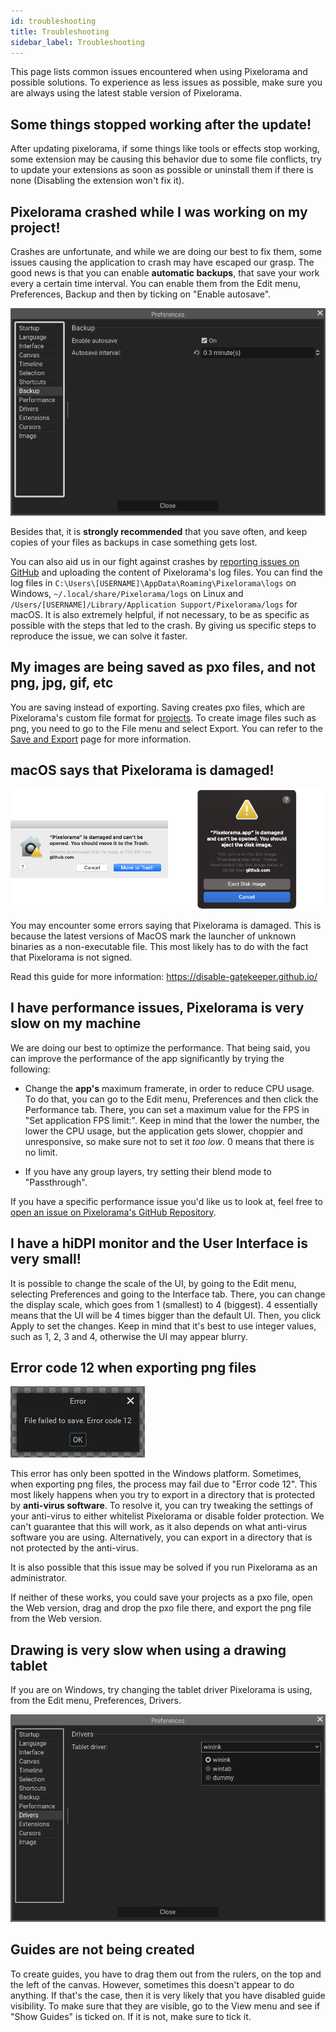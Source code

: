 ```yaml
---
id: troubleshooting
title: Troubleshooting
sidebar_label: Troubleshooting
---
```


This page lists common issues encountered when using Pixelorama and possible solutions. To experience as less issues as possible, make sure you are always using the latest stable version of Pixelorama.

## Some things stopped working after the update!
After updating pixelorama, if some things like tools or effects stop working, some extension may be causing this behavior due to some file conflicts, try to update your extensions as soon as possible or uninstall them if there is none (Disabling the extension won't fix it). 

## Pixelorama crashed while I was working on my project!
Crashes are unfortunate, and while we are doing our best to fix them, some issues causing the application to crash may have escaped our grasp. The good news is that you can enable **automatic backups**, that save your work every a certain time interval. You can enable them from the Edit menu, Preferences, Backup and then by ticking on "Enable autosave".

![Enable Autosave](../static/img/enable_autosave.png)

Besides that, it is **strongly recommended** that you save often, and keep copies of your files as backups in case something gets lost.

You can also aid us in our fight against crashes by [reporting issues on GitHub](https://github.com/Orama-Interactive/Pixelorama/issues) and uploading the content of Pixelorama's log files. You can find the log files in `C:\Users\[USERNAME]\AppData\Roaming\Pixelorama\logs` on Windows, `~/.local/share/Pixelorama/logs` on Linux and `/Users/[USERNAME]/Library/Application Support/Pixelorama/logs` for macOS. It is also extremely helpful, if not necessary, to be as specific as possible with the steps that led to the crash. By giving us specific steps to reproduce the issue, we can solve it faster.


## My images are being saved as pxo files, and not png, jpg, gif, etc
You are saving instead of exporting. Saving creates pxo files, which are Pixelorama's custom file format for [projects](concepts/project). To create image files such as png, you need to go to the File menu and select Export. You can refer to the [Save and Export](user_manual/save_and_export) page for more information.


## macOS says that Pixelorama is damaged!
![Damaged App](../static/img/damaged_app.png)

You may encounter some errors saying that Pixelorama is damaged. This is because the latest versions of MacOS mark the launcher of unknown binaries as a non-executable file. This most likely has to do with the fact that Pixelorama is not signed.

Read this guide for more information: https://disable-gatekeeper.github.io/


## I have performance issues, Pixelorama is very slow on my machine
We are doing our best to optimize the performance. That being said, you can improve the performance of the app significantly by trying the following:
- Change the **app's** maximum framerate, in order to reduce CPU usage. To do that, you can go to the Edit menu, Preferences and then click the Performance tab. There, you can set a maximum value for the FPS in "Set application FPS limit:". Keep in mind that the lower the number, the lower the CPU usage, but the application gets slower, choppier and unresponsive, so make sure not to set it *too low*. 0 means that there is no limit.

- If you have any group layers, try setting their blend mode to "Passthrough".

If you have a specific performance issue you'd like us to look at, feel free to [open an issue on Pixelorama's GitHub Repository](https://github.com/Orama-Interactive/Pixelorama/issues).


## I have a hiDPI monitor and the User Interface is very small!
It is possible to change the scale of the UI, by going to the Edit menu, selecting Preferences and going to the Interface tab. There, you can change the display scale, which goes from 1 (smallest) to 4 (biggest). 4 essentially means that the UI will be 4 times bigger than the default UI. Then, you click Apply to set the changes. Keep in mind that it's best to use integer values, such as 1, 2, 3 and 4, otherwise the UI may appear blurry.


## Error code 12 when exporting png files
![Error code 12](../static/img/error_code_12.png)

This error has only been spotted in the Windows platform. Sometimes, when exporting png files, the process may fail due to "Error code 12". This most likely happens when you try to export in a directory that is protected by **anti-virus software**. To resolve it, you can try tweaking the settings of your anti-virus to either whitelist Pixelorama or disable folder protection. We can't guarantee that this will work, as it also depends on what anti-virus software you are using. Alternatively, you can export in a directory that is not protected by the anti-virus.

It is also possible that this issue may be solved if you run Pixelorama as an administrator.

If neither of these works, you could save your projects as a pxo file, open the Web version, drag and drop the pxo file there, and export the png file from the Web version.


## Drawing is very slow when using a drawing tablet
If you are on Windows, try changing the tablet driver Pixelorama is using, from the Edit menu, Preferences, Drivers.

![Tablet Drivers](../static/img/tablet_driver.png)


## Guides are not being created
To create guides, you have to drag them out from the rulers, on the top and the left of the canvas. However, sometimes this doesn't appear to do anything. If that's the case, then it is very likely that you have disabled guide visibility. To make sure that they are visible, go to the View menu and see if "Show Guides" is ticked on. If it is not, make sure to tick it.

